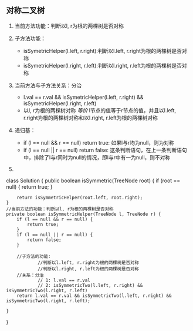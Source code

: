 ## 对称二叉树

1. 当前方法功能：判断以l, r为根的两棵树是否对称

2. 子方法功能：
   * isSymetricHelper(l.left, r.right):判断以l.left, r.right为根的两棵树是否对称    
   * isSymetricHelper(l.right, r.left):判断以l.right, r.left为根的两棵树是否对称

3. 当前方法与子方法关系：分治
   * l.val == r.val && isSymetricHelper(l.left, r.right) && isSymetricHelper(l.right, r.left)
   * 以l, r为根的两棵树对称 *等价* l节点的值等于r节点的值，并且以l.left, r.right为根的两棵树对称和以l.right, r.left为根的两棵树对称 

4. 递归基：
   * if (l == null && r == null) return true: 如果l与r均为null，则为对称
   * if (l == null || r == null) return false: 这条判断语句，在上一条判断语句中，排除了l与r同时为null的情况，即l与r中有一为null，则不对称


5. ~~~java 
class Solution {
    public boolean isSymmetric(TreeNode root) {
        if (root == null) {
            return true;
        }
        
        return isSymmetricHelper(root.left, root.right);
    }
    //当前方法的功能：判断以l, r为根的两棵树是否对称
    private boolean isSymmetricHelper(TreeNode l, TreeNode r) {
        if (l == null && r == null) {
            return true;
        }
        if (l == null || r == null) {
            return false;
        }
      
        //子方法的功能:
                //判断以l.left, r.right为根的两棵树是否对称
                //判断以l.right, r.left为根的两棵树是否对称
        //关系：分治 
                // 1: l.val == r.val
                // 2: isSymmetricTwo(l.left, r.right) && isSymmetricTwo(l.right, r.left)
        return l.val == r.val && isSymmetricTwo(l.left, r.right) && isSymmetricTwo(l.right, r.left);

    }
}
   ~~~

   
